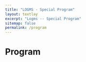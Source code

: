 ```yaml
---
title: "LOGMS - Special Program"
layout: textlay
excerpt: "Logms -- Special Program"
sitemap: false
permalink: /program
---
```


# Program


 
